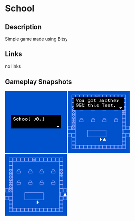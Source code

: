 # School

## Description
Simple game made using Bitsy

## Links
no links

## Gameplay Snapshots
<img src="./readme/title-0.1.gif" width="200">
<img src="./readme/test.gif" width="200">
<img src="./readme/vent.gif" width="200">
